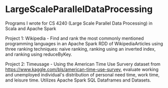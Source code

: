 # LargeScaleParallelDataProcessing
Programs I wrote for CS 4240 (Large Scale Parallel Data Processing) in Scala and Apache Spark

Project 1: Wikipedia - Find and rank the most commonly mentioned programming languages in an Apache Spark RDD of 
WikipediaArticles using three ranking techniques: naive ranking, ranking using an inverted index, and ranking using 
reduceByKey.

Project 2: Timeusage - Using the American Time Use Survery dataset from https://www.kaggle.com/bls/american-time-use-survey, evaluate working and unemployed individual's distribution of personal need time, work time, and leisure time. Utilizes Apache Spark SQL Dataframes and Datasets.
